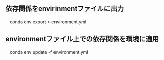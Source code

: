## 依存関係をenvirinmentファイルに出力
　conda env export > environment.yml

## environmentファイル上での依存関係を環境に適用
　conda env update -f environment.yml

